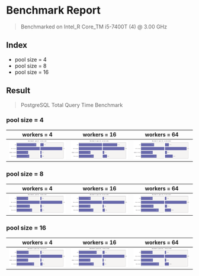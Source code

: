 # Benchmark Report

> Benchmarked on Intel_R Core_TM i5-7400T (4) @ 3.00 GHz

## Index

- pool size = 4
- pool size = 8
- pool size = 16

## Result

> PostgreSQL Total Query Time Benchmark

### pool size = 4

| workers = 4 | workers = 16 | workers = 64 |
| ----------- | ------------ | ------------ |
| ![p04_w04]  | ![p04_w16]   | ![p04_w64]   |

### pool size = 8

| workers = 4 | workers = 16 | workers = 64 |
| ----------- | ------------ | ------------ |
| ![p08_w04]  | ![p08_w16]   | ![p08_w64]   |

### pool size = 16

| workers = 4 | workers = 16 | workers = 64 |
| ----------- | ------------ | ------------ |
| ![p16_w04]  | ![p16_w16]   | ![p16_w64]   |

[p04_w04]: /postgres/results/benchmark_p04_w004.svg
[p04_w16]: /postgres/results/benchmark_p04_w016.svg
[p04_w64]: /postgres/results/benchmark_p04_w064.svg
[p08_w04]: /postgres/results/benchmark_p08_w004.svg
[p08_w16]: /postgres/results/benchmark_p08_w016.svg
[p08_w64]: /postgres/results/benchmark_p08_w064.svg
[p16_w04]: /postgres/results/benchmark_p16_w004.svg
[p16_w16]: /postgres/results/benchmark_p16_w016.svg
[p16_w64]: /postgres/results/benchmark_p16_w064.svg
